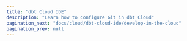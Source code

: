 ```yaml
---
title: "dbt Cloud IDE"
description: "Learn how to configure Git in dbt Cloud"
pagination_next: "docs/cloud/dbt-cloud-ide/develop-in-the-cloud"
pagination_prev: null
---
```


<div className="grid--2-col">

<Card
    title="Develop in the IDE"
    body="Learn about the different features in the IDE and how to develop your dbt projects with them."
    link="/docs/cloud/git/import-a-project-by-git-url"
    icon="dbt-bit"/>

<Card
    title="IDE user interface"
    body="Learn how you can build, test, run, and version control dbt projects in the IDE."
    link="/docs/cloud/dbt-cloud-ide/develop-in-the-cloud"
    icon="dbt-bit"/>

</div>
<br />
<div className="grid--2-col">
<Card
    title="Lint and format your code"
    body="Learn about how to lint and format your code with SQLFluff, Prettier, and more. "
    link="/docs/cloud/dbt-cloud-ide/lint-format"
    icon="dbt-bit"/>

<Card
    title="dbt Cloud tips"
    body="Learn about tips and tricks (like keyboard shortcuts) that you can use in dbt Cloud."
    link="/docs/cloud/dbt-cloud-ide/dbt-cloud-tips"
    icon="dbt-bit"/>

</div>